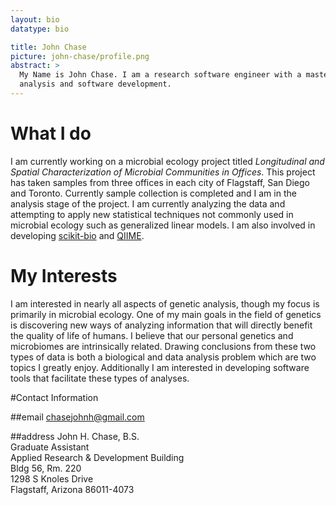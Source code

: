 ```yaml
---
layout: bio
datatype: bio

title: John Chase
picture: john-chase/profile.png
abstract: >
  My Name is John Chase. I am a research software engineer with a master's degree in Biology interested in data
  analysis and software development.
---
```


# What I do

I am currently working on a microbial ecology project titled *Longitudinal and  Spatial Characterization of Microbial Communities in Offices*. This project has taken samples from three offices in each city of Flagstaff, San Diego and Toronto. Currently sample collection is completed and I am in the analysis stage of the project.
I am currently analyzing the data and attempting to apply new statistical techniques not commonly used in microbial ecology such as generalized linear models. I am also involved in developing <a href='http://scikit-bio.org/' target='_blank'>scikit-bio</a> and <a href='http://qiime.org/' target='_blank'>QIIME</a>.

# My Interests
I am interested in nearly all aspects of genetic analysis, though my focus is primarily in microbial ecology. One of my main goals in the field of genetics is discovering new ways of analyzing information that will directly benefit the quality of life of humans. I believe that our personal genetics and microbiomes are intrinsically related. Drawing conclusions from these two types of data is both a biological and data analysis problem which are two topics I greatly enjoy. Additionally I am interested in developing software tools that facilitate these types of analyses.

#Contact Information

##email
chasejohnh@gmail.com

##address
John H. Chase, B.S.  
Graduate Assistant  
Applied Research & Development Building  
Bldg 56, Rm. 220  
1298 S Knoles Drive  
Flagstaff, Arizona 86011-4073  
